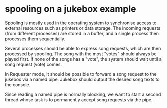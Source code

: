 # spooling on a jukebox example

Spooling is mostly used in the operating system to synchronise access to external resources such as printers or data storage. The incoming requests (from different processes) are stored in a buffer, and a single process then processes them sequentially.

Several processes should be able to express song requests, which are then processed by spooling. The song with the most "votes" should always be played first. If none of the songs has a "vote", the system should wait until a song request (vote) comes.

In Requester mode, it should be possible to forward a song request to the jukebox via a named pipe. Jukebox should output the desired song texts to the console.

Since reading a named pipe is normally blocking, we want to start a second thread whose task is to permanently accept song requests via the pipe.

